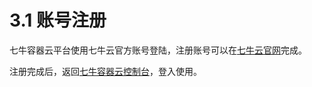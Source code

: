 # 3.1 账号注册
七牛容器云平台使用七牛云官方账号登陆，注册账号可以在[七牛云官网](https://www.qiniu.com)完成。

注册完成后，返回[七牛容器云控制台](https://c.qiniu.com)，登入使用。
